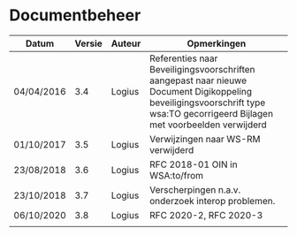 # Documentbeheer

| Datum      | Versie | Auteur | Opmerkingen                                                                                                                                                                  |
|------------|--------|--------|------------------------------------------------------------------------------------------------------------------------------------------------------------------------------|
| 04/04/2016 | 3.4    | Logius | Referenties naar Beveiligingsvoorschriften aangepast naar nieuwe Document Digikoppeling beveiligingsvoorschrift type wsa:TO gecorrigeerd Bijlagen met voorbeelden verwijderd |
| 01/10/2017 | 3.5    | Logius | Verwijzingen naar WS-RM verwijderd                                                                                                                                           |
| 23/08/2018 | 3.6    | Logius | RFC 2018-01 OIN in WSA:to/from                                                                                                                                               |
| 23/10/2018 | 3.7    | Logius | Verscherpingen n.a.v. onderzoek interop problemen.                                                                                                                           |
| 06/10/2020 | 3.8    | Logius | RFC 2020-2, RFC 2020-3                                                                                                                                                       |
|            |        |        |                                                                                                                                                                              |                                                                      |